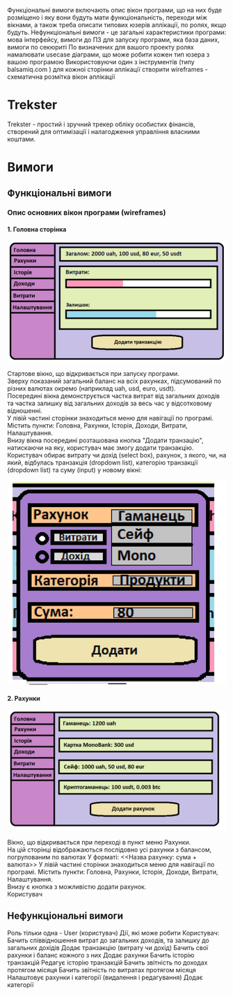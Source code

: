  Функціональні вимоги включають опис вікон програми, що на них буде розміщено і яку вони будуть мати функціональність, переходи між вікнами, а також треба описати типових юзерів аплікації, по ролях, якщо будуть. 
Нефункціональні вимоги - це загальні характеристики програми: мова інтерфейсу, вимоги до ПЗ для запуску програми, яка база даних, вимоги по секюриті
По визначених для вашого проекту ролях намалювати usecase діаграми, що може робити кожен тип юзера з вашою програмою
Використовуючи один з інструментів (типу balsamiq.com ) для кожноі сторінки аплікації створити wireframes - схематична розмітка вікон аплікації



# Trekster

Trekster - простий і зручний трекер обліку особистих фінансів, створений для оптимізації і налагодження управління власними коштами.

# Вимоги

## Функціональні вимоги

### Опис основних вікон програми (wireframes)

#### 1. Головна сторінка

<p align="center">
	<img src="https://github.com/yvoznyak/Trekster/blob/main/images/main.jpg" alt="Головна"/>
</p>

Стартове вікно, що відкривається при запуску програми.  
Зверху показаний загальний баланс на всіх рахунках, підсумований по різних валютах окремо (наприклад uah, usd, euro, usdt).  
Посередині вікна демонструється частка витрат від загальних доходів та частка залишку від загальних доходів за весь час у відсотковому відношенні.  
У лівій частині сторінки знаходиться меню для навігації по програмі. Містить пункти: Головна, Рахунки, Історія, Доходи, Витрати, Налаштування.  
Внизу вікна посередині розташована кнопка "Додати транзацію", натискаючи на яку, користувач має змогу додати транзакцію.  
Користувач обирає витрату чи дохід (select box), рахунок, з якого, чи, на який, відбулась транзакція (dropdown list), категорію транзакції (dropdown list) та суму (input) у новому вікні:

<p align="center">
	<img src="https://github.com/yvoznyak/Trekster/blob/main/images/add%20trans.jpg" alt="Додавання транзакції"/>
</p>

#### 2. Рахунки

<p align="center">
	<img src="https://github.com/yvoznyak/Trekster/blob/main/images/accounts.jpg" alt="Рахунки"/>
</p>

Вікно, що відкривається при переході в пункт меню Рахунки.  
На цій сторінці відображаються послідовно усі рахунки з балансом, погрупованим по валютах У форматі: <<Назва рахунку: сума + валюта>>
У лівій частині сторінки знаходиться меню для навігації по програмі. Містить пункти: Головна, Рахунки, Історія, Доходи, Витрати, Налаштування.  
Внизу є кнопка з можливістю додати рахунок.  
Користувач


## Нефункціональні вимоги

















Роль тільки одна - User (користувач)
Дії, які може робити Користувач:
Бачить співвідношення витрат до загальних доходів, та залишку до загальних дохідів
Додає транзакцію (витрату чи дохід)
Бачить свої рахунки і баланс кожного з них
Додає рахунки
Бачить історію транзакцій
Редагує історію транзакцій
Бачить звітність по доходах протягом місяця
Бачить звітність по витратах протягом місяця
Налаштовує рахунки і категорії (видалення і редагування)
Додає категорії

